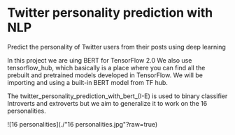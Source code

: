 # Twitter personality prediction with NLP

Predict the personality of Twitter users from their posts using deep learning

In this project we are uing BERT for TensorFlow 2.0
We also use tensorflow_hub, which basically is a place where you can find all the prebuilt and pretrained models developed in TensorFlow. We will be importing and using a built-in BERT model from TF hub.

The twitter_personality_prediction_with_bert_(I-E) is used to binary classifier Introverts and extroverts but we aim to generalize it to work on the 16 personalities.

![16 personalities](./"16 personalities.jpg"?raw=true)
